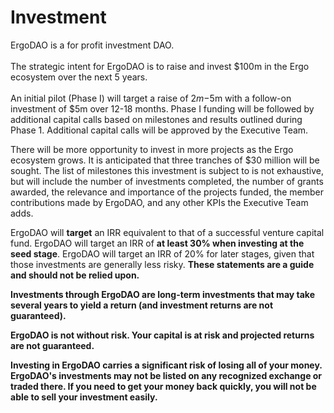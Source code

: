 # Investment

ErgoDAO is a for profit investment DAO.\
\
The strategic intent for ErgoDAO is to raise and invest $100m in the Ergo ecosystem over the next 5 years.\
\
An initial pilot (Phase I) will target a raise of $2m-$5m with a follow-on investment of $5m over 12-18 months. Phase I funding will be followed by additional capital calls based on milestones and results outlined during Phase 1. Additional capital calls will be approved by the Executive Team.

There will be more opportunity to invest in more projects as the Ergo ecosystem grows. It is anticipated that three tranches of $30 million will be sought. The list of milestones this investment is subject to is not exhaustive, but will include the number of investments completed, the number of grants awarded, the relevance and importance of the projects funded, the member contributions made by ErgoDAO, and any other KPIs the Executive Team adds.

ErgoDAO will **target** an IRR equivalent to that of a successful venture capital fund. ErgoDAO will target an IRR of **at least 30% when investing at the seed stage**. ErgoDAO will target an IRR of 20% for later stages, given that those investments are generally less risky. **These statements are a guide and should not be relied upon.**

**Investments through ErgoDAO are long-term investments that may take several years to yield a return (and investment returns are not guaranteed).**&#x20;

**ErgoDAO is not without risk. Your capital is at risk and projected returns are not guaranteed.**&#x20;

**Investing in ErgoDAO carries a significant risk of losing all of your money. ErgoDAO's investments may not be listed on any recognized exchange or traded there. If you need to get your money back quickly, you will not be able to sell your investment easily.**

